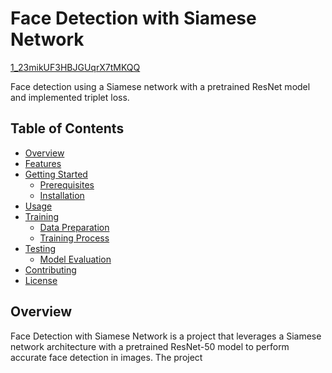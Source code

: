 # Face Detection with Siamese Network

[1_23mikUF3HBJGUqrX7tMKQQ](https://github.com/123Satyajeet123/siamese_network_face_detection/assets/103361055/78df4ba9-01f4-4e4a-afa7-4a7cbba33e75)


Face detection using a Siamese network with a pretrained ResNet model and implemented triplet loss.

## Table of Contents

- [Overview](#overview)
- [Features](#features)
- [Getting Started](#getting-started)
  - [Prerequisites](#prerequisites)
  - [Installation](#installation)
- [Usage](#usage)
- [Training](#training)
  - [Data Preparation](#data-preparation)
  - [Training Process](#training-process)
- [Testing](#testing)
  - [Model Evaluation](#model-evaluation)
- [Contributing](#contributing)
- [License](#license)

## Overview

Face Detection with Siamese Network is a project that leverages a Siamese network architecture with a pretrained ResNet-50 model to perform accurate face detection in images. The project
